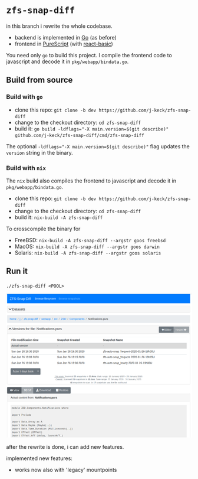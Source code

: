 # `zfs-snap-diff`

in this branch i rewrite the whole codebase.

  - backend is implemented in [Go](https://golang.org) (as before)
  - frontend in [PureScript](http://purescript.org) (with [react-basic](https://pursuit.purescript.org/packages/purescript-react-basic))


You need only `go` to build this project.
I compile the frontend code to javascript and decode it in `pkg/webapp/bindata.go`.


## Build from source

### Build with `go`

  - clone this repo: `git clone -b dev https://github.com/j-keck/zfs-snap-diff`
  - change to the checkout directory: `cd zfs-snap-diff`
  - build it: `go build -ldflags="-X main.version=$(git describe)" github.com/j-keck/zfs-snap-diff/cmd/zfs-snap-diff`

The optional `-ldflags="-X main.version=$(git describe)"` flag updates the `version` string in the binary.

### Build with `nix`

The `nix` build also compiles the frontend to javascript and decode it in `pkg/webapp/bindata.go`.

  - clone this repo: `git clone -b dev https://github.com/j-keck/zfs-snap-diff`
  - change to the checkout directory: `cd zfs-snap-diff`
  - build it: `nix-build -A zfs-snap-diff`

To crosscompile the binary for

  - FreeBSD: `nix-build -A zfs-snap-diff --argstr goos freebsd`
  - MacOS: `nix-build -A zfs-snap-diff --argstr goos darwin`
  - Solaris: `nix-build -A zfs-snap-diff --argstr goos solaris`



## Run it

  `./zfs-snap-diff <POOL>`


![Browse Filesystem](doc/browse-filesystem.png)


after the rewrite is done, i can add new features.

implemented new features:

  - works now also with 'legacy' mountpoints
